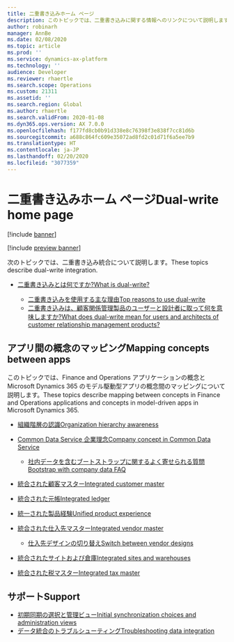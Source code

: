 ```yaml
---
title: 二重書き込みホーム ページ
description: このトピックでは、二重書き込みに関する情報へのリンクについて説明します。
author: robinarh
manager: AnnBe
ms.date: 02/08/2020
ms.topic: article
ms.prod: ''
ms.service: dynamics-ax-platform
ms.technology: ''
audience: Developer
ms.reviewer: rhaertle
ms.search.scope: Operations
ms.custom: 21311
ms.assetid: ''
ms.search.region: Global
ms.author: rhaertle
ms.search.validFrom: 2020-01-08
ms.dyn365.ops.version: AX 7.0.0
ms.openlocfilehash: f177fd8cb0b91d338e8c76398f3e838f7cc81d6b
ms.sourcegitcommit: a688c864fc609e35072ad8fd2c01d71f6a5ee7b9
ms.translationtype: HT
ms.contentlocale: ja-JP
ms.lasthandoff: 02/20/2020
ms.locfileid: "3077359"
---
```

# <a name="dual-write-home-page"></a><span data-ttu-id="35db5-103">二重書き込みホーム ページ</span><span class="sxs-lookup"><span data-stu-id="35db5-103">Dual-write home page</span></span>

[!include [banner](../../includes/banner.md)]

[!include [preview banner](../../includes/preview-banner.md)]

<span data-ttu-id="35db5-104">次のトピックでは、二重書き込み統合について説明します。</span><span class="sxs-lookup"><span data-stu-id="35db5-104">These topics describe dual-write integration.</span></span>

+ [<span data-ttu-id="35db5-105">二重書き込みとは何ですか?</span><span class="sxs-lookup"><span data-stu-id="35db5-105">What is dual-write?</span></span>](dual-write-overview.md)

    - [<span data-ttu-id="35db5-106">二重書き込みを使用する主な理由</span><span class="sxs-lookup"><span data-stu-id="35db5-106">Top reasons to use dual-write</span></span>](dual-write-overview.md#top-reasons-to-use-dual-write)
    - [<span data-ttu-id="35db5-107">二重書き込みは、顧客関係管理製品のユーザーと設計者に取って何を意味しますか?</span><span class="sxs-lookup"><span data-stu-id="35db5-107">What does dual-write mean for users and architects of customer relationship management products?</span></span>](dual-write-overview.md#what-does-dual-write-mean-for-users-and-architects-of-crm-products)
    
## <a name="mapping-concepts-between-apps"></a><span data-ttu-id="35db5-108">アプリ間の概念のマッピング</span><span class="sxs-lookup"><span data-stu-id="35db5-108">Mapping concepts between apps</span></span>

<span data-ttu-id="35db5-109">このトピックでは、Finance and Operations アプリケーションの概念と Microsoft Dynamics 365 のモデル駆動型アプリの概念間のマッピングについて説明します。</span><span class="sxs-lookup"><span data-stu-id="35db5-109">These topics describe mapping between concepts in Finance and Operations applications and concepts in model-driven apps in Microsoft Dynamics 365.</span></span>

+ [<span data-ttu-id="35db5-110">組織階層の認識</span><span class="sxs-lookup"><span data-stu-id="35db5-110">Organization hierarchy awareness</span></span>](organization-mapping.md)
+ [<span data-ttu-id="35db5-111">Common Data Service 企業理念</span><span class="sxs-lookup"><span data-stu-id="35db5-111">Company concept in Common Data Service</span></span>](company-data.md)

    + [<span data-ttu-id="35db5-112">社内データを含むブートストラップに関するよく寄せられる質問</span><span class="sxs-lookup"><span data-stu-id="35db5-112">Bootstrap with company data FAQ</span></span>](bootstrap-company-data.md)

+ [<span data-ttu-id="35db5-113">統合された顧客マスター</span><span class="sxs-lookup"><span data-stu-id="35db5-113">Integrated customer master</span></span>](customer-mapping.md)
+ [<span data-ttu-id="35db5-114">統合された元帳</span><span class="sxs-lookup"><span data-stu-id="35db5-114">Integrated ledger</span></span>](ledger-mapping.md)
+ [<span data-ttu-id="35db5-115">統一された製品経験</span><span class="sxs-lookup"><span data-stu-id="35db5-115">Unified product experience</span></span>](product-mapping.md)
+ [<span data-ttu-id="35db5-116">統合された仕入先マスター</span><span class="sxs-lookup"><span data-stu-id="35db5-116">Integrated vendor master</span></span>](vendor-mapping.md)

    + [<span data-ttu-id="35db5-117">仕入先デザインの切り替え</span><span class="sxs-lookup"><span data-stu-id="35db5-117">Switch between vendor designs</span></span>](vendor-switch.md)

+ [<span data-ttu-id="35db5-118">統合されたサイトおよび倉庫</span><span class="sxs-lookup"><span data-stu-id="35db5-118">Integrated sites and warehouses</span></span>](sites-warehouses-mapping.md)
+ [<span data-ttu-id="35db5-119">統合された税マスター</span><span class="sxs-lookup"><span data-stu-id="35db5-119">Integrated tax master</span></span>](tax-mapping.md)

## <a name="support"></a><span data-ttu-id="35db5-120">サポート</span><span class="sxs-lookup"><span data-stu-id="35db5-120">Support</span></span>

+ [<span data-ttu-id="35db5-121">初期同期の選択と管理ビュー</span><span class="sxs-lookup"><span data-stu-id="35db5-121">Initial synchronization choices and administration views</span></span>](initial-sync.md)
+ [<span data-ttu-id="35db5-122">データ統合のトラブルシューティング</span><span class="sxs-lookup"><span data-stu-id="35db5-122">Troubleshooting data integration</span></span>](dual-write-troubleshooting.md)
